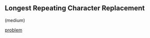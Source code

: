 ## Longest Repeating Character Replacement
(medium)

<a href="https://leetcode.com/problems/longest-repeating-character-replacement/">problem</a>
